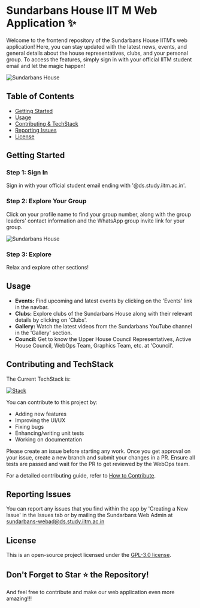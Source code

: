 # Sundarbans House IIT M Web Application ✨

Welcome to the frontend repository of the Sundarbans House IITM's web application! Here, you can stay updated with the latest news, events, and general details about the house representatives, clubs, and your personal group. To access the features, simply sign in with your official IITM student email and let the magic happen!

![Sundarbans House](https://github.com/SundarbansWebOps/Frontend/blob/main/src/assets/docs/image1.png)

## Table of Contents

- [Getting Started](#getting-started)
- [Usage](#usage)
- [Contributing & TechStack](#contributing-and-techstack)
- [Reporting Issues](#reporting-issues)
- [License](#license)


## Getting Started

### Step 1: Sign In
Sign in with your official student email ending with '@ds.study.iitm.ac.in'.

### Step 2: Explore Your Group
Click on your profile name to find your group number, along with the group leaders' contact information and the WhatsApp group invite link for your group.

![Sundarbans House](https://github.com/SundarbansWebOps/Frontend/blob/main/src/assets/docs/image2.png)

### Step 3: Explore
Relax and explore other sections!

## Usage

- **Events:** Find upcoming and latest events by clicking on the 'Events' link in the navbar.
- **Clubs:** Explore clubs of the Sundarbans House along with their relevant details by clicking on 'Clubs'.
- **Gallery:** Watch the latest videos from the Sundarbans YouTube channel in the 'Gallery' section.
- **Council:** Get to know the Upper House Council Representatives, Active House Council, WebOps Team, Graphics Team, etc. at 'Council'.

## Contributing and TechStack

The Current TechStack is:

[![Stack](https://skillicons.dev/icons?i=vue,js,tailwind,django)](https://skillicons.dev)


You can contribute to this project by:

- Adding new features
- Improving the UI/UX
- Fixing bugs
- Enhancing/writing unit tests
- Working on documentation

Please create an issue before starting any work. Once you get approval on your issue, create a new branch and submit your changes in a PR. Ensure all tests are passed and wait for the PR to get reviewed by the WebOps team.

For a detailed contributing guide, refer to [How to Contribute](https://github.com/SundarbansWebOps/Frontend/blob/main/CONTRIBUTING.md).

## Reporting Issues

You can report any issues that you find within the app by 'Creating a New Issue' in the Issues tab or by mailing the Sundarbans Web Admin at [sundarbans-webad@ds.study.iitm.ac.in](mailto:sundarbans-webad@ds.study.iitm.ac.in)

## License

This is an open-source project licensed under the [GPL-3.0 license](https://github.com//blob/main/LICENSE).

## Don't Forget to Star ⭐ the Repository! 

And feel free to contribute and make our web application even more amazing!!!

